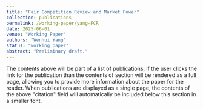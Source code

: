 ```yaml
---
title: "Fair Competition Review and Market Power"
collection: publications
permalink: /working-paper/yang-FCR
date: 2025-06-01
venue: "Working Paper"
authors: "Wenhui Yang"
status: "working paper"
abstract: "Preliminary draft."
---
```



The contents above will be part of a list of publications, if the user clicks the link for the publication than the contents of section will be rendered as a full page, allowing you to provide more information about the paper for the reader. When publications are displayed as a single page, the contents of the above "citation" field will automatically be included below this section in a smaller font.

